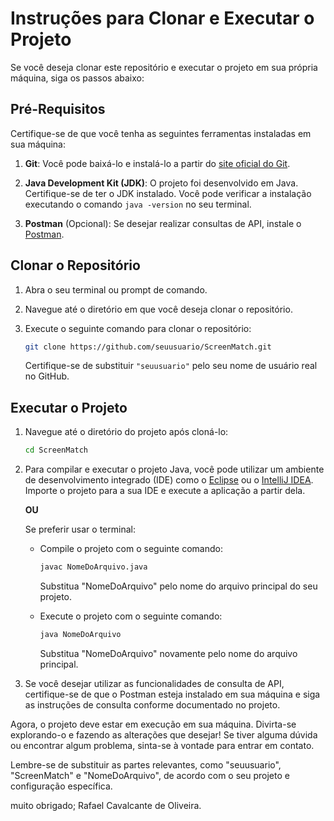
# Instruções para Clonar e Executar o Projeto

Se você deseja clonar este repositório e executar o projeto em sua própria máquina, siga os passos abaixo:

## Pré-Requisitos

Certifique-se de que você tenha as seguintes ferramentas instaladas em sua máquina:

1. **Git**: Você pode baixá-lo e instalá-lo a partir do [site oficial do Git](https://git-scm.com/).

2. **Java Development Kit (JDK)**: O projeto foi desenvolvido em Java. Certifique-se de ter o JDK instalado. Você pode verificar a instalação executando o comando `java -version` no seu terminal.

3. **Postman** (Opcional): Se desejar realizar consultas de API, instale o [Postman](https://www.postman.com/).

## Clonar o Repositório

1. Abra o seu terminal ou prompt de comando.

2. Navegue até o diretório em que você deseja clonar o repositório.

3. Execute o seguinte comando para clonar o repositório:

   ```bash
   git clone https://github.com/seuusuario/ScreenMatch.git
   ```

   Certifique-se de substituir `"seuusuario"` pelo seu nome de usuário real no GitHub.

## Executar o Projeto

1. Navegue até o diretório do projeto após cloná-lo:

   ```bash
   cd ScreenMatch
   ```

2. Para compilar e executar o projeto Java, você pode utilizar um ambiente de desenvolvimento integrado (IDE) como o [Eclipse](https://www.eclipse.org/downloads/) ou o [IntelliJ IDEA](https://www.jetbrains.com/idea/download/). Importe o projeto para a sua IDE e execute a aplicação a partir dela.

   **OU**

   Se preferir usar o terminal:

   - Compile o projeto com o seguinte comando:

     ```bash
     javac NomeDoArquivo.java
     ```

     Substitua "NomeDoArquivo" pelo nome do arquivo principal do seu projeto.

   - Execute o projeto com o seguinte comando:

     ```bash
     java NomeDoArquivo
     ```

     Substitua "NomeDoArquivo" novamente pelo nome do arquivo principal.

3. Se você desejar utilizar as funcionalidades de consulta de API, certifique-se de que o Postman esteja instalado em sua máquina e siga as instruções de consulta conforme documentado no projeto.

Agora, o projeto deve estar em execução em sua máquina. Divirta-se explorando-o e fazendo as alterações que desejar! Se tiver alguma dúvida ou encontrar algum problema, sinta-se à vontade para entrar em contato.

Lembre-se de substituir as partes relevantes, como "seuusuario", "ScreenMatch" e "NomeDoArquivo", de acordo com o seu projeto e configuração específica.

muito obrigado;
Rafael Cavalcante de Oliveira.
